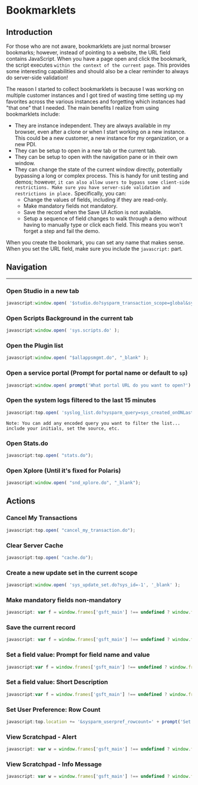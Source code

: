 # Bookmarklets


## Introduction

For those who are not aware, bookmarklets are just normal browser bookmarks; however, instead of pointing to a website, the URL field contains JavaScript. When you have a page open and click the bookmark, the script executes `within the context of the current page`. This provides some interesting capabilities and should also be a clear reminder to always do server-side validation!  

The reason I started to collect bookmarklets is because I was working on multiple customer instances and I got tired of wasting time setting up my favorites across the various instances and forgetting which instances had "that one" that I needed. The main benefits I realize from using bookmarklets include:
- They are instance independent. They are always available in my browser, even after a clone or when I start working on a new instance. This could be a new customer, a new instance for my organization, or a new PDI.
- They can be setup to open in a new tab or the current tab.
- They can be setup to open with the navigation pane or in their own window.
- They can change the state of the current window directly, potentially bypassing a long or complex process. This is handy for unit testing and demos; however, `it can also allow users to bypass some client-side restrictions. Make sure you have server-side validation and restrictions in place.` Specifically, you can:
    - Change the values of fields, including if they are read-only.
    - Make mandatory fields not mandatory.
    - Save the record when the Save UI Action is not available.
    - Setup a sequence of field changes to walk through a demo without having to manually type or click each field. This means you won't forget a step and fail the demo.

When you create the bookmark, you can set any name that makes sense. When you set the URL field, make sure you include the `javascript:` part.

## Navigation
---

### Open Studio in a new tab
```javascript
javascript:window.open( '$studio.do?sysparm_transaction_scope=global&sysparm_nostack=true', '_blank');
```

### Open Scripts Background in the current tab
```javascript
javascript:window.open( 'sys.scripts.do' );
```

### Open the Plugin list
```javascript
javascript:window.open( "$allappsmgmt.do", "_blank" );
```

### Open a service portal (Prompt for portal name or default to `sp`)
```javascript
javascript:window.open( prompt('What portal URL do you want to open?') || 'sp', '_blank' );
```

### Open the system logs filtered to the last 15 minutes
```javascript
javascript:top.open( 'syslog_list.do?sysparm_query=sys_created_onONLast 15 minutes%40javascript%3Ags.beginningOfLast15Minutes()%40javascript%3Ags.endOfLast15Minutes()&sysparm_view=');
```
`Note: You can add any encoded query you want to filter the list... include your initials, set the source, etc.`

### Open Stats.do
```javascript
javascript:top.open( "stats.do");
```

### Open Xplore (Until it's fixed for Polaris)
```javascript
javascript:window.open( "snd_xplore.do", "_blank");
```

## Actions

### Cancel My Transactions
```javascript
javascript:top.open( "cancel_my_transaction.do");
```

### Clear Server Cache
```javascript
javascript:top.open( "cache.do");
```

### Create a new update set in the current scope
```javascript
javascript:window.open( 'sys_update_set.do?sys_id=-1', '_blank' );
```

### Make mandatory fields non-mandatory
```javascript
javascript: var f = window.frames['gsft_main'] !== undefined ? window.frames['gsft_main'].g_form : g_form; f.getEditableFields().forEach( field => f.setMandatory( field, false ) );
```

### Save the current record
```javascript
javascript: var f = window.frames['gsft_main'] !== undefined ? window.frames['gsft_main'].g_form : g_form; f.save();
```

### Set a field value: Prompt for field name and value
```javascript
javascript:var f = window.frames['gsft_main'] !== undefined ? window.frames['gsft_main'].g_form : g_form;f.setValue( prompt('Enter the field name:'), prompt('Enter the value:') );
```

### Set a field value: Short Description
```javascript
javascript:var f = window.frames['gsft_main'] !== undefined ? window.frames['gsft_main'].g_form : g_form; f.setValue( 'short_description', prompt( 'Enter the new value:' ) );
```

### Set User Preference: Row Count
```javascript
javascript:top.location += '&sysparm_userpref_rowcount=' + prompt('Set row count to: ');
```

### View Scratchpad - Alert
```javascript
javascript: var w = window.frames['gsft_main'] !== undefined ? window.frames['gsft_main'] : window; w.g_scratchpad = w.g_scratchpad || {"scratchpad":"empty"}; w.alert( "Scratchpad: \n" + JSON.stringify( w.g_scratchpad).replaceAll(/,"/g, ",\n\"").replaceAll("{", "{\n").replaceAll("}", "\n}") );
```

### View Scratchpad - Info Message
```javascript
javascript: var w = window.frames['gsft_main'] !== undefined ? window.frames['gsft_main'] : window; w.g_form.addWarningMessage( "Scratchpad: <br/>" + JSON.stringify( w.g_scratchpad).replaceAll(/,"/g, ",<br/>\"").replaceAll("{", "{<br/>").replaceAll("}", "<br/>}") );
```
